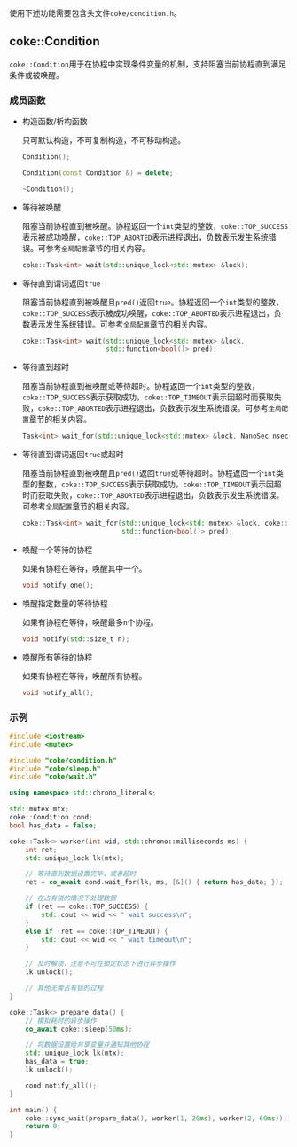 使用下述功能需要包含头文件`coke/condition.h`。


## coke::Condition
`coke::Condition`用于在协程中实现条件变量的机制，支持阻塞当前协程直到满足条件或被唤醒。

### 成员函数

- 构造函数/析构函数

    只可默认构造，不可复制构造，不可移动构造。

    ```cpp
    Condition();

    Condition(const Condition &) = delete;

    ~Condition();
    ```

- 等待被唤醒

    阻塞当前协程直到被唤醒。协程返回一个`int`类型的整数，`coke::TOP_SUCCESS`表示被成功唤醒，`coke::TOP_ABORTED`表示进程退出，负数表示发生系统错误。可参考`全局配置`章节的相关内容。

    ```cpp
    coke::Task<int> wait(std::unique_lock<std::mutex> &lock);
    ```

- 等待直到谓词返回`true`

    阻塞当前协程直到被唤醒且`pred()`返回`true`。协程返回一个`int`类型的整数，`coke::TOP_SUCCESS`表示被成功唤醒，`coke::TOP_ABORTED`表示进程退出，负数表示发生系统错误。可参考`全局配置`章节的相关内容。

    ```cpp
    coke::Task<int> wait(std::unique_lock<std::mutex> &lock,
                         std::function<bool()> pred);
    ```

- 等待直到超时

    阻塞当前协程直到被唤醒或等待超时。协程返回一个`int`类型的整数，`coke::TOP_SUCCESS`表示获取成功，`coke::TOP_TIMEOUT`表示因超时而获取失败，`coke::TOP_ABORTED`表示进程退出，负数表示发生系统错误。可参考`全局配置`章节的相关内容。

    ```cpp
    Task<int> wait_for(std::unique_lock<std::mutex> &lock, NanoSec nsec);
    ```

- 等待直到谓词返回`true`或超时

    阻塞当前协程直到被唤醒且`pred()`返回`true`或等待超时。协程返回一个`int`类型的整数，`coke::TOP_SUCCESS`表示获取成功，`coke::TOP_TIMEOUT`表示因超时而获取失败，`coke::TOP_ABORTED`表示进程退出，负数表示发生系统错误。可参考`全局配置`章节的相关内容。

    ```cpp
    coke::Task<int> wait_for(std::unique_lock<std::mutex> &lock, coke::NanoSec nsec,
                             std::function<bool()> pred);
    ```

- 唤醒一个等待的协程

    如果有协程在等待，唤醒其中一个。

    ```cpp
    void notify_one();
    ```

- 唤醒指定数量的等待协程

    如果有协程在等待，唤醒最多`n`个协程。

    ```cpp
    void notify(std::size_t n);
    ```

- 唤醒所有等待的协程

    如果有协程在等待，唤醒所有协程。

    ```cpp
    void notify_all();
    ```

### 示例

```cpp
#include <iostream>
#include <mutex>

#include "coke/condition.h"
#include "coke/sleep.h"
#include "coke/wait.h"

using namespace std::chrono_literals;

std::mutex mtx;
coke::Condition cond;
bool has_data = false;

coke::Task<> worker(int wid, std::chrono::milliseconds ms) {
    int ret;
    std::unique_lock lk(mtx);

    // 等待直到数据设置完毕，或者超时
    ret = co_await cond.wait_for(lk, ms, [&]() { return has_data; });

    // 在占有锁的情况下处理数据
    if (ret == coke::TOP_SUCCESS) {
        std::cout << wid << " wait success\n";
    }
    else if (ret == coke::TOP_TIMEOUT) {
        std::cout << wid << " wait timeout\n";
    }

    // 及时解锁，注意不可在锁定状态下进行异步操作
    lk.unlock();

    // 其他无需占有锁的过程
}

coke::Task<> prepare_data() {
    // 模拟耗时的异步操作
    co_await coke::sleep(50ms);

    // 将数据设置给共享变量并通知其他协程
    std::unique_lock lk(mtx);
    has_data = true;
    lk.unlock();

    cond.notify_all();
}

int main() {
    coke::sync_wait(prepare_data(), worker(1, 20ms), worker(2, 60ms));
    return 0;
}
```
